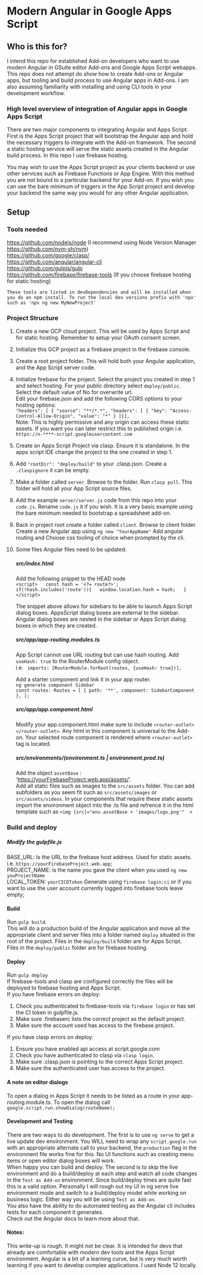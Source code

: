 # Modern Angular in Google Apps Script

## Who is this for?
I intend this repo for established Add-on developers who want to use modern Angular in GSuite editor Add-ons and Google 
Apps Script webapps. This repo does not attempt do show how to create Add-ons or Angular apps, but tooling and build process
to use Angular apps in Add-ons. I am also assuming familiarity with installing and using CLI tools in your development 
workflow. 

### High level overview of integration of Angular apps in Google Apps Script  
There are two major components to integrating Angular and Apps Script. First is the Apps Script project that will 
bootstrap the Angular app and hold the necessary triggers to integrate with the Add-on framework. The second a
static hosting service will serve the static assets created in the Angular build process.  In this repo I use firebase
hosting.  
  
You may wish to use the Apps Script project as your clients backend or use other services such as Firebase
Functions or App Engine.  With this method you are not bound to a particular backend for your Add-on. If you wish you
can use the bare minimum of triggers in the App Script project and develop your backend the same way you would for any
other Angular application.
## Setup
### Tools needed  

https://github.com/nodejs/node (I recommend using Node Version Manager https://github.com/nvm-sh/nvm)   
https://github.com/google/clasp/  
https://github.com/angular/angular-cli  
https://github.com/gulpjs/gulp  
https://github.com/firebase/firebase-tools (If you choose firebase hosting for static hosting)

`These tools are listed in devDependencies and will be installed when you do an npm install. To run the local dev
versions prefix with 'npx' such as 'npx ng new MyNewProject'`

### Project Structure  
1) Create a new GCP cloud project. This will be used by Apps Script and for static hosting.  Remember to setup your 
OAuth consent screen. 
2) Initialize this GCP project as a firebase project in the firebase console.    
3) Create a root project folder. This will hold both your Angular application, and the App Script server code.  
4) Initialize firebase for the project.  Select the project you created in step 1 and select hosting.  For your public
directory select `deploy/public`.  Select the default value of No for overwrite url.  
Edit your firebase.json and add the following CORS options to your hosting options:  
    `"headers": [ {
          "source": "**/*.*",
          "headers": [ {
            "key": "Access-Control-Allow-Origin",
            "value": "*"
          } ]}],`  
          Note: This is highly permissive and any origin can access these static assets.  If you want you can later 
          restrict this to published origin i.e. `https://n-****-script.googleusercontent.com`

5) Create an Apps Script Project via clasp. Ensure it is standalone. In the apps script IDE change the project to the 
one created in step 1.  
6) Add `"rootDir": "deploy/build"` to your .clasp.json. Create a `.claspignore` it can be empty. 
7) Make a folder called `server`.  Browse to the folder. Run `clasp pull`. This folder will hold all your App Script 
source files.
8) Add the example `server/server.js` code from this repo into your `code.js`. Rename `code.js` it if you wish. It is a very basic 
example using the bare minimum needed to bootstrap a spreadsheet add-on.  
9) Back in project root create a folder called `client`. Browse to client folder. Create a new Angular app using `ng new "YourAppName"`
 Add angular routing and Choose css tooling of choice when prompted by the cli.   
 10) Some files Angular files need to be updated. 
     ##### src/index.html  
     Add the following snippet to the HEAD node  
     `<script>  
          const hash = '<?= route?>';  
          if(!hash.includes('route')){  
            window.location.hash = hash;  
          }  
        </script>`  
        
       The snippet above allows for sidebars to be able to launch Apps Script dialog boxes. AppsScript dialog boxes are 
       external to the sidebar. Angular dialog boxes are nested in the sidebar or Apps Script dialog boxes in which they
        are created. 
      ##### src/app/app-routing.modules.ts  
      App Script cannot use URL routing but can use hash routing. Add `useHash: true` to the RouterModule config object.  
      i.e. ` imports: [RouterModule.forRoot(routes, {useHash: true})],`  
      
      Add a starter component and link it in your app router.   
      `ng generate component Sidebar`  
      `const routes: Routes = [
        { path: '**', component: SidebarComponent },
      ];`
      
     ##### src/app/app.component.html
        Modify your app.component.html make sure to include `<router-outlet></router-outlet>`. Any html in this component is 
universal to the Add-on. Your selected route component is rendered where `<router-outlet>` tag is located.  
  
     ##### src/environments/(environment.ts | environment.prod.ts)  
      Add the object  `assetBase` : 'https://yourFirebaseProject.web.app/assets/'.  
    Add all static files such as images to the `src/assets` folder. You can add subfolders as you seem fit 
    such as `src/assets/images` or `src/assets/videos`. In your components that require these static assets 
    import the environment object into the .ts file and refrence it in the html template such as `<img [src]="env.assetBase + 'images/logo.png'"  >` 
  

### Build and deploy
##### Modify the gulpfile.js
BASE_URL: Is the URL to the firebase host address. Used for static assets. i.e. `https://yourFirebaseProject.web.app`;  
PROJECT_NAME: is the name you gave the client when you used `ng new youProjectName`  
LOCAL_TOKEN: `yourCICDToken`  Generate using `firebase login:ci` or if you want to use the user account currently
logged into firebase tools leave empty;  

#### Build
Run `gulp build`.  
This will do a production build of the Angular application and move all the appropriate client and server files into a
folder named `deploy` situated in the root of the project. Files in the `deploy/build` folder are for Apps Script.  
Files in the `deploy/public` folder are for firebase hosting.


#### Deploy
Run `gulp deploy`  
If firebase-tools and clasp are configured correctly the files will be deployed to firebase hosting and Apps Script.  
If you have firebase errors on deploy: 
1) Check you authenticated to firebase-tools via `firebase login` or has set the CI token in gulpfile.js.  
2) Make sure .firebaserc lists the correct project as the default project. 
3) Make sure the account used has access to the firebase project.  

If you have clasp errors on deploy:
1) Ensure you have enabled api access at script.google.com  
2) Check you have authenticated to clasp via `clasp login`.
3) Make sure .clasp.json is pointing to the correct Apps Script project.  
4) Make sure the authenticated user has access to the project.  

#### A note on editor dialogs
To open a dialog in Apps Script it needs to be listed as a route in your app-routing.module.ts.  To open the dialog call 
`google.script.run.showDialog(routeName);` 


#### Development and Testing
There are two ways to do development. The first is to use `ng serve` to get a live update dev environment. You WILL need
to wrap any `script.google.run` with an appropriate alternate call to your backend, the `production` flag in the 
environment file works fine for this. No UI functions such as creating menu items or open editor dialog boxes will work.  
When happy you can build and deploy. The second is to skip the live environment and do a build/deploy at each step and 
watch all code changes in the `Test as Add-on` environment. Since build/deploy times are quite fast this is a valid option.
Personally I will rough out my UI in ng serve live environment mode and switch to a build/deploy model while working on 
business logic. Either way you will be using `Test as Add-on`.   
You also have the ability to do automated testing as the Angular cli includes tests for each component it generates.  
Check out the Angular docs to learn more about that.

#### Notes:
This write-up is rough. It might not be clear. It is intended for devs that already are comfortable with modern dev tools and 
the Apps Script environment. Angular is a bit of a learning curve, but is very much worth learning
if you want to develop complex applications. I used Node 12 locally.

 
 
